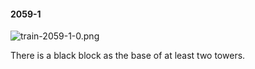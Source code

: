 #### 2059-1
![train-2059-1-0.png](https://github.com/lil-lab/nlvr/raw/master/nlvr/train/images/31/train-2059-1-0.png "train-2059-1-0.png")

There is a black block as the base of at least two towers.